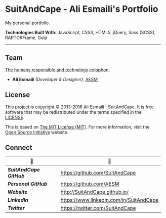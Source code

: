 <!-- README.md -->

SuitAndCape - Ali Esmaili's Portfolio
===============================================================================

My personal portfolio.

**Technologies Built With**: JavaScript, CSS3, HTML5, jQuery, Sass (SCSS), RAPTORFrame, Gulp

-------------------------------------------------------------------------------

## Team

[The humans responsible and technology colophon](https://github.com/SuitAndCape/SuitAndCape.github.io/blob/master/humans.txt).

- **Ali Esmaili** _(Developer & Designer)_: [AESM](https://github.com/AESM)

## License

This [project](#suitandcape---ali-esmailis-portfolio) is copyright © 2013-2016 Ali Esmaili | SuitAndCape.  It is free software that may be redistributed under the terms specified in the [LICENSE](https://github.com/SuitAndCape/SuitAndCape.github.io/blob/Info/LICENSE).

This is based on [The MIT License (MIT)](http://opensource.org/licenses/MIT).  For more information, visit the [Open Source Initiative](http://opensource.org/) website.

## Connect

|               :tophat:               |               :rocket:               |
| ------------------------------------ | ------------------------------------ |
**_SuitAndCape GitHub_** | https://github.com/SuitAndCape
**_Personal GitHub_**    | https://github.com/AESM
**_Website_**            | http://SuitAndCape.github.io/
**_LinkedIn_**           | https://www.linkedin.com/in/SuitAndCape
**_Twitter_**            | https://twitter.com/SuitAndCape
